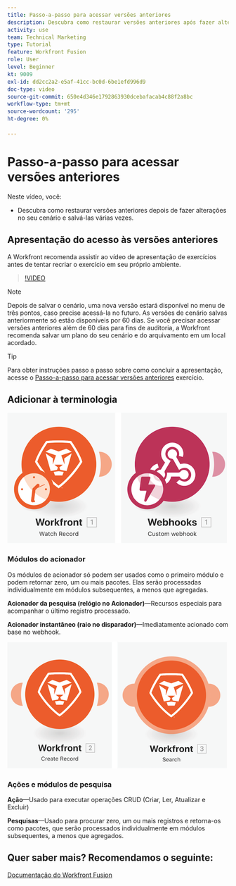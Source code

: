 ```yaml
---
title: Passo-a-passo para acessar versões anteriores
description: Descubra como restaurar versões anteriores após fazer alterações no seu cenário e salvá-las em [!DNL Adobe Workfront Fusion].
activity: use
team: Technical Marketing
type: Tutorial
feature: Workfront Fusion
role: User
level: Beginner
kt: 9009
exl-id: dd2cc2a2-e5af-41cc-bc0d-6be1efd996d9
doc-type: video
source-git-commit: 650e4d346e1792863930dcebafacab4c88f2a8bc
workflow-type: tm+mt
source-wordcount: '295'
ht-degree: 0%

---
```


# Passo-a-passo para acessar versões anteriores

Neste vídeo, você:

* Descubra como restaurar versões anteriores depois de fazer alterações no seu cenário e salvá-las várias vezes.

## Apresentação do acesso às versões anteriores

A Workfront recomenda assistir ao vídeo de apresentação de exercícios antes de tentar recriar o exercício em seu próprio ambiente.

>[!VIDEO](https://video.tv.adobe.com/v/335268/?quality=12&learn=on)

>[!NOTE]
>
>Depois de salvar o cenário, uma nova versão estará disponível no menu de três pontos, caso precise acessá-la no futuro. As versões de cenário salvas anteriormente só estão disponíveis por 60 dias. Se você precisar acessar versões anteriores além de 60 dias para fins de auditoria, a Workfront recomenda salvar um plano do seu cenário e do arquivamento em um local acordado.

>[!TIP]
>
>Para obter instruções passo a passo sobre como concluir a apresentação, acesse o [Passo-a-passo para acessar versões anteriores](https://experienceleague.adobe.com/docs/workfront-learn/tutorials-workfront/fusion/exercises/access-previous-versions.html?lang=en) exercício.

## Adicionar à terminologia

![Uma imagem de um registro de observação e um módulo personalizado de webhook](assets/understand-the-basics-3.png)

### Módulos do acionador

Os módulos de acionador só podem ser usados como o primeiro módulo e podem retornar zero, um ou mais pacotes. Elas serão processadas individualmente em módulos subsequentes, a menos que agregadas.

**Acionador da pesquisa (relógio no Acionador)**—Recursos especiais para acompanhar o último registro processado.

**Acionador instantâneo (raio no disparador)**—Imediatamente acionado com base no webhook.

![Uma imagem de um registro de criação e um módulo de pesquisa](assets/understand-the-basics-4.png)

### Ações e módulos de pesquisa

**Ação**—Usado para executar operações CRUD (Criar, Ler, Atualizar e Excluir)

**Pesquisas**—Usado para procurar zero, um ou mais registros e retorna-os como pacotes, que serão processados individualmente em módulos subsequentes, a menos que agregados.

## Quer saber mais? Recomendamos o seguinte:

[Documentação do Workfront Fusion](https://experienceleague.adobe.com/docs/workfront/using/adobe-workfront-fusion/workfront-fusion-2.html?lang=en)
